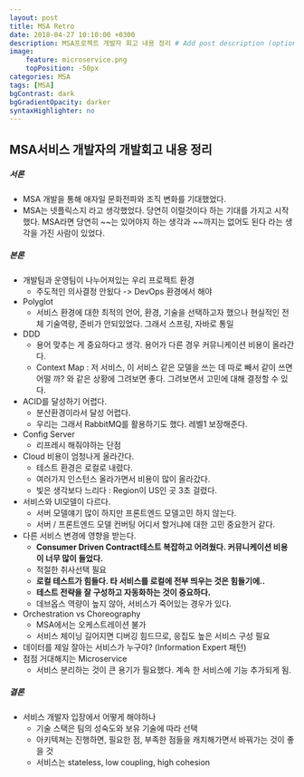```yaml
---
layout: post
title: MSA Retro
date: 2018-04-27 10:10:00 +0300
description: MSA프로젝트 개발자 회고 내용 정리 # Add post description (optional)
image:
    feature: microservice.png
    topPosition: -50px
categories: MSA
tags: [MSA]
bgContrast: dark
bgGradientOpacity: darker
syntaxHighlighter: no
---
```


## MSA서비스 개발자의 개발회고 내용 정리
##### 서론
- MSA 개발을 통해 애자일 문화전파와 조직 변화를 기대했었다.
- MSA는 넷플릭스지 라고 생각했었다. 당연히 이럴것이다 하는 기대를 가지고 시작했다. MSA라면 당연히 ~~는 있어야지 하는 생각과 ~~까지는 없어도 된다 라는 생각을 가진 사람이 있었다.

##### 본론
- 개발팀과 운영팀이 나누어져있는 우리 프로젝트 환경
  - 주도적인 의사결정 안됬다 -> DevOps 환경에서 해야
- Polyglot
  - 서비스 환경에 대한 최적의 언어, 환경, 기술을 선택하고자 했으나 현실적인 전체 기술역량, 준비가 안되있었다. 그래서 스프링, 자바로 통일
- DDD
  - 용어 맞추는 게 중요하다고 생각. 용어가 다른 경우 커뮤니케이션 비용이 올라간다.
  - Context Map : 저 서비스, 이 서비스 같은 모델을 쓰는 데 따로 빼서 같이 쓰면 어떨 까? 와 같은 상황에 그려보면 좋다. 그려보면서 고민에 대해 결정할 수 있다.
- ACID를 달성하기 어렵다.
  - 분산환경이라서 달성 어렵다.
  - 우리는 그래서 RabbitMQ를 활용하기도 했다. 레벨1 보장해준다.
- Config Server
  - 리프레시 해줘야하는 단점
- Cloud 비용이 엄청나게 올라간다.
  - 테스트 환경은 로컬로 내렸다.
  - 여러가지 인스턴스 올라가면서 비용이 많이 올라갔다.
  - 빛은 생각보다 느리다 : Region이 US인 곳 3초 걸렸다.
- 서비스와 UI모델이 다르다.
  - 서버 모델얘기 많이 하지만 프론트엔드 모델고민 하지 않는다.
  - 서버 / 프론트엔드 모델 컨버팅 어디서 할거냐에 대한 고민 중요한거 같다.
- 다른 서비스 변경에 영향을 받는다.
  - __Consumer Driven Contract테스트 복잡하고 어려웠다. 커뮤니케이션 비용이 너무 많이 들었다.__
  - 적절한 취사선택 필요
  - __로컬 테스트가 힘들다. 타 서비스를 로컬에 전부 띄우는 것은 힘들기에..__
  - __테스트 전략을 잘 구성하고 자동화하는 것이 중요하다.__
  - 데브옵스 역량이 높지 않아, 서비스가 죽어있는 경우가 있다.
- Orchestration vs Choreography
  - MSA에서는 오케스트레이션 불가
  - 서비스 체이닝 길어지면 디버깅 힘드므로, 응집도 높은 서비스 구성 필요
- 데이터를 제일 잘아는 서비스가 누구야? (Information Expert 패턴)
- 점점 거대해지는 Microservice
  - 서비스 분리하는 것이 큰 용기가 필요했다. 계속 한 서비스에 기능 추가되게 됨.

##### 결론
- 서비스 개발자 입장에서 어떻게 해야하나
  - 기술 스택은 팀의 성숙도와 보유 기술에 따라 선택
  - 아키텍쳐는 진행하면, 필요한 점, 부족한 점들을 캐치해가면서 바꿔가는 것이 좋을 것
  - 서비스는 stateless, low coupling, high cohesion
